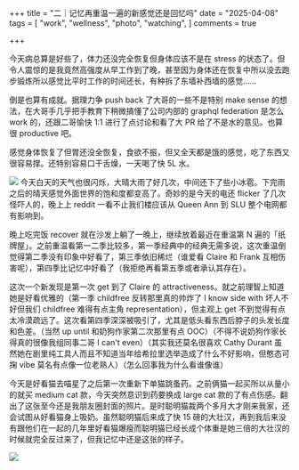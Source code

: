 +++
title = "二｜记忆再重温一遍的新感觉还是回忆吗"
date = "2025-04-08"
tags = [
    "work",
    "wellness",
    "photo",
    "watching",
]
comments = true

+++

今天病总算是好些了，体力还没完全恢复但身体应该不是在 stress 的状态了。但令人震惊的是我竟然高强度从早工作到了晚，甚至因为身体还在恢复中所以没去跑步锻炼所以感觉比平时工作的时间还长，有种拆了东墙补西墙的感觉…… 

倒是也算有成就。据理力争 push back 了大哥的一些不是特别 make sense 的想法，在大哥手几乎把手教育下稍微搞懂了公司内部的 graphql federation 是怎么 work 的，还跟二哥愉快 1:1 进行了点讨论和看了大 PR 给了不是水的意见。也算很 productive 吧。

感觉身体恢复了但胃还没全恢复，食欲不振，但又全天都是饿的感觉，吃了东西又很容易撑。还特别容易口干舌燥，一天喝了快 5L 水。

![](https://media.douchi.space/douchi/media_attachments/files/114/306/577/984/248/831/original/ad9053fb29ebf5ca.png)
今天白天的天气也很闪烁，大晴大雨了好几次，中间还下了些小冰雹。下完雨之后的晴天感觉外面世界的饱和度都变高了。奇妙的是今天的电还 flicker 了几次怪吓人的，晚上上 reddit 一看不止我们楼应该从 Queen Ann 到 SLU 整个电网都有影响到。

晚上吃完饭 recover 就在沙发上躺了一晚上，继续放着最近在重温第 N 遍的「纸牌屋」。之前重温看第一二季比较多，第一季经典中的经典无需多说，这次重温倒觉得第二季没有印象中好看了，第三季依旧稀烂（谁爱看 Claire 和 Frank 互相伤害呢），第四季比记忆中好看了（我拒绝再看第五季或者承认其存在）。

这次一个新发现是第一次 get 到了 Claire 的 attractiveness。就之前理智上知道她是好看优雅的（第一季 childfree 反转那里真的帅炸了 I know side with 坏人不好但我们 childfree 难得有点主角 representation），但主观上 get 不到觉得有点太冷漠疏远了。这次看第四季深深被吸引了，尤其是低头看东西后脖子的头发长度和色差。（当然 up until 和奶狗作家第二次那里有点 OOC）（不得不说奶狗作家长得真的很像我组同事二哥 I can't even）（其实我还莫名很喜欢 Cathy Durant 虽然她在剧里纯工具人而且不知道当年给希拉里选举造成了什么不好影响，但憨态可掬 vibe 莫名有点像一位老熟人）（怎么回事我为什么看谁像谁）

今天是好看猫去喵星了之后第一次重新下单猫跳蚤药。之前俩猫一起买所以从量小的就买 medium cat 款，今天突然意识到药要换成 large cat 款的了有点伤感。翻出了这张至今还是我朋友圈封面的照片。是时聪明猫裁两个多月大才刚来我家，还会试图从好看猫身上吸奶。虽然聪明猫后来成了快 15 磅的大壮汉，再到我后来没有跟他们在一起的几年里好看猫爆瘦而聪明猫已经长成个体重是她三倍的大壮汉的时候就完全反过来了，但我记忆中还是这张的样子。

![](https://media.douchi.space/douchi/media_attachments/files/114/306/577/187/848/995/original/22cc7ca305559f0f.png)